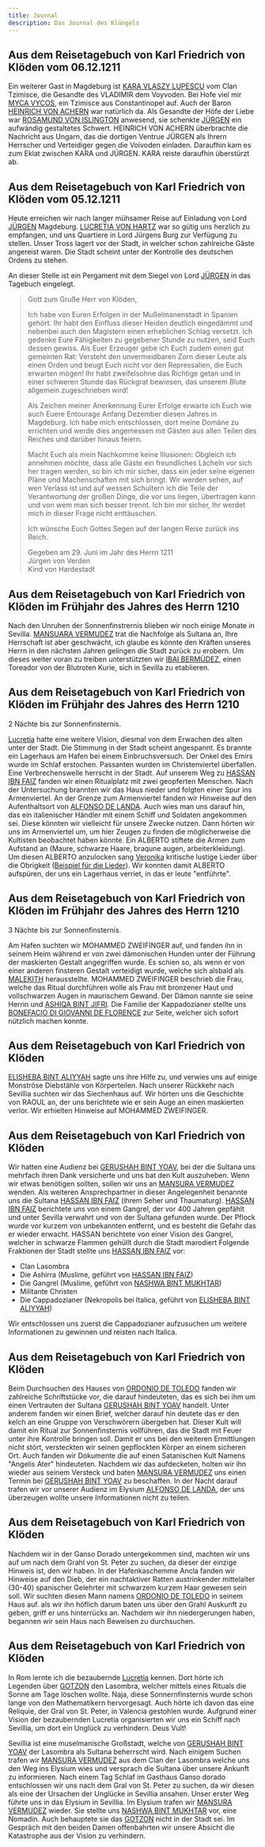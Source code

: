 ```yaml
---
title: Journal
description: Das Journal des Klüngels
---
```


## Aus dem Reisetagebuch von Karl Friedrich von Klöden vom 06.12.1211
Ein weiterer Gast in Magdeburg ist [KARA VLASZY LUPESCU](npc/Vlaszy%20Lupescu/Kara) vom Clan Tzimisce, die Gesandte des VLADIMIR dem Voyvoden.
Bei Hofe viel mir [MYCA VYCOS](npc/Vycos/Myca), ein Tzimisce aus Constantinopel auf.
Auch der Baron [HEINRICH VON ACHERN](npc/von%20Achern/Heinrich) war natürlich da.
Als Gesandte der Höfe der Liebe war [ROSAMUND VON ISLINGTON](/npc/von%20Islington/Rosamund) anwesend, sie schenkte [JÜRGEN](/npc/von%20Verden/Jürgen) ein aufwändig gestaltetes Schwert.
HEINRICH VON ACHERN überbrachte die Nachricht aus Ungarn, das die dortigen Ventrue JÜRGEN als Ihrern Herrscher und Verteidiger gegen die Voivoden einladen.
Daraufhin kam es zum Eklat zwischen KARA und JÜRGEN.
KARA reiste daraufhin überstürzt ab.



## Aus dem Reisetagebuch von Karl Friedrich von Klöden vom 05.12.1211

Heute erreichen wir nach langer mühsamer Reise auf Einladung von Lord [JÜRGEN](/npc/von%20Verden/Jürgen) Magdeburg.
[LUCRETIA VON HARTZ](/npc/von%20Hartz/Lucretia) war so gütig uns herzlich zu empfangen, und uns Quartiere in Lord Jürgens Burg zur Verfügung zu stellen. Unser Tross lagert vor der Stadt, in welcher schon zahlreiche Gäste angereist waren.
Die Stadt scheint unter der Kontrolle des deutschen Ordens zu stehen.

An dieser Stelle ist ein Pergament mit dem Siegel von Lord [JÜRGEN](/npc/von%20Verden/Jürgen) in das Tagebuch eingelegt.

> Gott zum Gruße Herr von Klöden,
>
> Ich habe von Euren Erfolgen in der Mußelmanenstadt in Spanien gehört. Ihr habt den Einfluss dieser Heiden deutlich eingedämmt und nebenbei auch den Magistern einen erheblichen Schlag versetzt. Ich gedenke Eure Fähigkeiten zu gegebener Stunde zu nutzen, seid Euch dessen gewiss. Als Euer Erzeuger gebe ich Euch zudem einen gut gemeinten Rat: Versteht den unvermeidbaren Zorn dieser Leute als einen Orden und beugt Euch nicht vor den Repressalien, die Euch erwarten mögen! Ihr habt zweifelsohne das Richtige getan und in einer schweren Stunde das Rückgrat bewiesen, das unserem Blute allgemein zugeschrieben wird!
>
> Als Zeichen meiner Anerkennung Eurer Erfolge erwarte ich Euch wie auch Euere Entourage Anfang Dezember diesen Jahres in Magdeburg. Ich habe mich entschlossen, dort meine Domäne zu errichten und werde dies angemessen mit Gästen aus allen Teilen des Reiches und darüber hinaus feiern.
>
> Macht Euch als mein Nachkomme keine Illusionen: Obgleich ich annehmen möchte, dass alle Gäste ein freundliches Lächeln vor sich her tragen werden, so bin ich mir sicher, dass ein jeder seine eigenen Pläne und Machenschaften mit sich bringt. Wir werden sehen, auf wen Verlass ist und auf wessen Schultern ich die Teile der Verantwortung der großen Dinge, die vor uns liegen, übertragen kann und von wem man sich besser trennt. Ich bin mir sicher, Ihr werdet mich in dieser Frage nicht enttäuschen.
>
> Ich wünsche Euch Gottes Segen auf der langen Reise zurück ins Reich.
>
> Gegeben am 29. Juni im Jahr des Herrn 1211  
> Jürgen von Verden  
> Kind von Hardestadt

## Aus dem Reisetagebuch von Karl Friedrich von Klöden im Frühjahr des Jahres des Herrn 1210

Nach den Unruhen der Sonnenfinstrernis blieben wir noch einige Monate in Sevilla.
[MANSUARA VERMUDEZ](/npc/sevilla/vermudez/mansuara) trat die Nachfolge als Sultana an, Ihre Herrschaft ist aber geschwächt, ich glaube es könnte den Kräften unseres Herrn in den nächsten Jahren gelingen die Stadt zurück zu erobern.
Um dieses weiter voran zu treiben unterstützten wir [IBAI BERMÚDEZ](/npc/sevilla/bermúdez/ibai), einen Toreador von der Blutroten Kurie, sich in Sevilla zu etablieren.

## Aus dem Reisetagebuch von Karl Friedrich von Klöden im Frühjahr des Jahres des Herrn 1210

2 Nächte bis zur Sonnenfinsternis.

[Lucretia](/character/Borgione/Lucretia) hatte eine weitere Vision, diesmal von dem Erwachen des alten unter der Stadt.
Die Stimmung in der Stadt scheint angespannt.
Es brannte ein Lagerhaus am Hafen bei einem Einbruchsversuch.
Der Onkel des Emirs wurde im Schlaf erstochen.
Passanten wurden im Christenviertel überfallen.
Eine Verbrechenswelle herrscht in der Stadt.
Auf unserem Weg zu [HASSAN IBN FAIZ](/npc/sevilla/ibn%20Faiz/Hassan) fanden wir einen Ritualplatz mit zwei geopferten Menschen.
Nach der Untersuchung brannten wir das Haus nieder und folgten einer Spur ins Armenviertel.
An der Grenze zum Armenviertel fanden wir Hinweise auf den Aufenthaltsort von [ALFONSO DE LANDA](/npc/sevilla/de%20Landa/Alfonso).
Auch wies man uns darauf hin, das ein italienischer Händler mit einem Schiff und Soldaten angekommen sei. Diese könnten wir vielleicht für unsere Zwecke nutzen.
Dann hörten wir uns im Armenviertel um, um hier Zeugen zu finden die möglicherweise die Kultisten beobachtet haben könnte.
Ein ALBERTO stiftete die Armen zum Aufstand an (Maure, schwarze Haare, braqune augen, arbeiterkleidung).
Um diesen ALBERTO anzulocken sang [Veronika](/character/Wanninger/Veronika) kritische lustige Lieder über die Obrigkeit ([Beispiel für die Lieder](https://www.youtube.com/watch?v=NtLGXc1A2jo)).
Wir konnten damit ALBERTO aufspüren, der uns ein Lagerhaus verriet, in das er leute "entführte".

## Aus dem Reisetagebuch von Karl Friedrich von Klöden im Frühjahr des Jahres des Herrn 1210

3 Nächte bis zur Sonnenfinsternis.

Am Hafen suchten wir MOHAMMED ZWEIFINGER auf, und fanden ihn in seinem Heim während er von zwei dämonischen Hunden unter der Führung der maskierten Gestalt angegriffen wurde.
Es schien so, als wenn er von einer anderen finsteren Gestalt verteidigt wurde, welche sich alsbald als [MALEKITH](/character//Malekith) herausstellte.
MOHAMMED ZWEIFINGER beschrieb die Frau, welche das Ritual durchführen wolle als Frau mit bronzener Haut und vollschwarzen Augen in maurischem Gewand. Der Dämon nannte sie seine Herrin und [ASHIQA BINT JIFRI](/npc/sevilla/bint%20Jifri/Ashiqa).
Die Familie der Kappadozianer stellte uns [BONEFACIO DI GIOVANNI DE FLORENCE](/character/giovani%20De%20Florence/Bonefacio) zur Seite, welcher sich sofort nützlich machen konnte.

## Aus dem Reisetagebuch von Karl Friedrich von Klöden

[ELISHEBA BINT ALIYYAH](/npc/sevilla/bint%20Aliyyah/Elisheba) sagte uns ihre Hilfe zu, und verwies uns auf einige Monströse Diebstähle von Körperteilen.
Nach unserer Rückkehr nach Sevillia suchten wir das Siechenhaus auf.
Wir hörten uns die Geschichte von RAOUL an, der uns berichtete wie er sein Auge an einen maskierten verlor.
Wir erhielten Hinweise auf MOHAMMED ZWEIFINGER.

## Aus dem Reisetagebuch von Karl Friedrich von Klöden

Wir hatten eine Audienz bei [GERUSHAH BINT YOAV](/npc/sevilla/bint%20Yoav/Gerushah), bei der die Sultana uns mehrfach ihren Dank versicherte und uns bat den Kult auszuheben.
Wenn wir etwas benötigen sollten, sollen wir uns an [MANSURA VERMUDEZ](/npc/sevilla/Vermudez/Mansuara) wenden.
Als weiteren Ansprechpartner in dieser Angelegenheit benannte uns die Sultana [HASSAN IBN FAIZ](/npc/sevilla/ibn%20Faiz/Hassan) (ihrem Seher und Thaumaturg).
[HASSAN IBN FAIZ](/npc/sevilla/ibn%20Faiz/Hassan) berichtete uns von einem Gangrel, der vor 400 Jahren gepfählt und unter Sevilla verwahrt und von der Sultana gefunden wurde.
Der Pflock wurde vor kurzem von unbekannten entfernt, und es besteht die Gefahr das er wieder erwacht.
HASSAN berichtete von einer Vision des Gangrel, welcher in schwarze Flammen gehüllt durch die Stadt marodiert
Folgende Fraktionen der Stadt stellte uns [HASSAN IBN FAIZ](/npc/sevilla/ibn%20Faiz/Hassan) vor:

-   Clan Lasombra
-   Die Ashirra (Muslime, geführt von [HASSAN IBN FAIZ](/npc/sevilla/ibn%20Faiz/Hassan))
-   Die Gangrel (Muslime, geführt von [NASHWA BINT MUKHTAR](/npc/sevilla/bint%20Mukhtar/Nashwa))
-   Militante Christen
-   Die Cappadozianer (Nekropolis bei Italica, geführt von [ELISHEBA BINT ALIYYAH](/npc/sevilla/bint%20Aliyyah/Elisheba))

Wir entschlossen uns zuerst die Cappadozianer aufzusuchen um weitere Informationen zu gewinnen und reisten nach Italica.

## Aus dem Reisetagebuch von Karl Friedrich von Klöden

Beim Durchsuchen des Hauses von [ORDONIO DE TOLEDO](npc/sevilla/de%20Toledo/Ordonio) fanden wir zahlreiche Schriftstücke vor, die darauf hindeuteten, das es sich bei ihm um einen Vertrauten der Sultana [GERUSHAH BINT YOAV](/npc/sevilla/bint%20Yoav/Gerushah) handelt. Unter anderem fanden wir einen Brief, welcher darauf hin deutete das er den kelch an eine Gruppe von Verschwörern übergeben hat.
Dieser Kult will damit ein Ritual zur Sonnenfinsternis vollführen, das die Stadt mit Feuer unter ihre Kontrolle bringen soll. Damit er uns bei den weiteren Ermittlungen nicht stört, versteckten wir seinen gepflockten Körper an einem sicheren Ort.
Auch fanden wir Dokumente die auf einen Satanischen Kult Namens "Angelis Ater" hindeuteten. Nachdem wir das aufdecketen, holten wir ihn wieder aus seinem Versteck und baten [MANSURA VERMUDEZ](/npc/sevilla/Vermudez/Mansuara) uns einen Termin bei [GERUSHAH BINT YOAV](/npc/sevilla/bint%20Yoav/Gerushah) zu beschaffen.
In der Nacht darauf trafen wir vor unserer Audienz im Elysium [ALFONSO DE LANDA](/npc/sevilla/de%20Landa/Alfonso), der uns überzeugen wollte unsere Informationen nicht zu teilen.

## Aus dem Reisetagebuch von Karl Friedrich von Klöden

Nachdem wir in der Ganso Dorado untergekommen sind, machten wir uns auf um nach dem Grahl von St. Peter zu suchen, da dieser der einzige Hinweis ist, den wir haben.
In der Hafenkaschemme Ancla fanden wir Hinweise auf den Dieb, der ein nachtaktiver Ratten austrinkender mittelalter (30-40) spanischer Gelehrter mit schwarzem kurzem Haar gewesen sein soll. Wir suchten diesen Mann namens [ORDONIO DE TOLEDO](npc/sevilla/de%20Toledo/Ordonio) in seinem Haus auf. als wir ihn höflich darum baten uns über den Grahl Auskunft zu geben, griff er uns hinterrücks an.
Nachdem wir ihn niedergerungen haben, begannen wir sein Haus nach Beweisen zu durchsuchen.

## Aus dem Reisetagebuch von Karl Friedrich von Klöden

In Rom lernte ich die bezaubernde [Lucretia](/character/Borgione/Lucretia) kennen.
Dort hörte ich Legenden über [GOTZON](/npc/sevilla//Gotzon) den Lasombra, welcher mittels eines Rituals die Sonne am Tage löschen wollte.
Naja, diese Sonnernfinsternis wurde schon lange von den Mathematikern hervorgesagt.
Auch hörte ich davon das eine Reliquie, der Gral von St. Peter, in Valencia gestohlen wurde.
Aufgrund einer Vision der bezaubernden Lucretia organisierten wir uns ein Schiff nach Sevillia, um dort ein Unglück zu verhindern.
Deus Vult!

Sevillia ist eine muselmanische Großstadt, welche von [GERUSHAH BINT YOAV](/npc/sevilla/bint%20Yoav/Gerushah) der Lasombra als Sultana beherrscht wird.
Nach einigem Suchen trafen wir [MANSURA VERMUDEZ](/npc/sevilla/Vermudez/Mansuara) aus dem Clan der Lasombra welche uns den Weg ins Elysium wies und versprach die Sultana über unsere Ankunft zu informieren.
Nach einem Tag Schlaf im Gasthaus Ganso dorado entschlossen wir uns nach dem Gral von St. Peter zu suchen, da wir diesen als eine der Ursachen der Unglücke in Sevillia ansahen.
Unser erster Weg führte uns in das Elysium in Sevillia.
Im Elysium trafen wir [MANSURA VERMUDEZ](/npc/Vermudez/Mansuara) wieder. Sie stellte uns [NASHWA BINT MUKHTAR](/npc/sevilla/bint%20Mukhtar/Nashwa) vor, eine Nomadin.
Auch behauptete sie das [GOTZON](/npc/sevilla//Gotzon) nicht in der Stadt sei.
Im Gespräch mit den beiden Damen offenbahrten wir unsere Absicht die Katastrophe aus der Vision zu verhindern.

